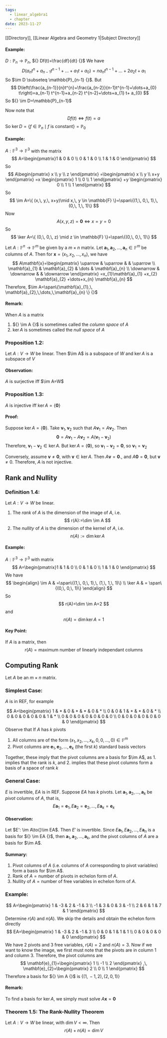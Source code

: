 ```yaml
---
tags:
  - linear_algebra1
  - chapter
date: 2023-11-27
---
```

[[Directory]], [[Linear Algebra and Geometry 1|Subject Directory]]

#### Example:
${} D: \mathbb{P}_{n}\to{}\mathbb{P}_{n} {}$, ${} Df(t)=\frac{df}{dt} {}$
We have 
$$
D(a_{n} t^{n}+a_{n-1} t^{n-1}+\dots+a_{1} t+a_{0})=n a_{n} t^{n-1} +\dots+2a_{2} t+a_{1}
$$
So $\im D \subseteq \mathbb{P}_{n-1} {}$. But 
$$
D\left(\frac{a_{n-1}}{n}t^{n}+\frac{a_{n-2}}{n-1}t^{n-1}+\dots+a_{0} t\right)=a_{n-1} t^{n-1}+a_{n-2} t^{n-2}+\dots+a_{1} t+ a_{0}
$$
So ${} \im D=\mathbb{P}_{n-1}$

Now note that 
$$
Df(t) \iff f(t)=a
$$
So $\ker D=\{ f \in \mathbb{P}_{n} \mid f \text{ is constant} \}=\mathbb{P}_{0}$
#### Example:
${} A: \mathbb{F}^{3}\to{}\mathbb{F}^{3} {}$ with the matrix
$$
A=\begin{pmatrix}1 & 0 & 0 \\ 0 & 1 & 0 \\ 1 & 1 & 0 \end{pmatrix} 
$$So
$$
A\begin{pmatrix} x \\ y \\ z \end{pmatrix} =\begin{pmatrix} x \\ y \\ x+y \end{pmatrix} =x \begin{pmatrix} 1 \\ 0 \\ 1 \end{pmatrix} +y \begin{pmatrix} 0 \\ 1 \\ 1 \end{pmatrix} 
$$
So
$$
\im A=\{ (x,\, y,\, x+y)\mid x,\, y \in \mathbb{F} \}=\span\{(1,\, 0,\, 1),\, (0,\, 1,\, 1)\}
$$
Now
$$
A(x,\, y,\, z)=\mathbf{0} \iff x=y=0
$$
So
$$
\ker A=\{ (0,\, 0,\, z) \mid z \in \mathbb{F} \}=\span\{(0,\, 0,\, 1)\}
$$

Let ${} A: \mathbb{F}^{n}\to{}\mathbb{F}^{m} {}$ be given by a ${} m\times n {}$ matrix. Let ${} \mathbf{a}_{1},\, \mathbf{a}_{2},\,\dots,\,\mathbf{a}_{n} \in \mathbb{F}^{m}  {}$ be columns of ${} A$. Then for $\mathbf{x}=(x_{1},\, x_{2},\,\dots,\,x_{n})$, we have
$$
A\mathbf{x}=\begin{pmatrix}
\uparrow & \uparrow &  & \uparrow \\
\mathbf{a}_{1} & \mathbf{a}_{2} & \dots & \mathbf{a}_{n} \\
\downarrow & \downarrow &  & \downarrow
\end{pmatrix}
=x_{1}\mathbf{a}_{1} +x_{2} \mathbf{a}_{2} +\dots+x_{n} \mathbf{a}_{n} 
$$
Therefore, $\im A=\span\{\mathbf{a}_{1},\, \mathbf{a}_{2},\,\dots,\,\mathbf{a}_{n} \} {}$
#### Remark:
When ${} A {}$ is a matrix
1. ${} \im A {}$ is sometimes called the *column space* of $A$
2. $\ker A {}$ is sometimes called the *null space* of $A$
### Proposition 1.2:
Let $A: V\to{}W$ be linear. Then $\im A$ is a subspace of $W$ and ${} \ker A {}$ is a subspace of ${} V {}$

#### Observation:
$A$ is surjective iff $\im A=W$ 
### Proposition 1.3:
$A$ is injective iff ${} \ker A=\{{\mathbf{0}}\} {}$
#### Proof:
Suppose ${} \ker A=\{ \mathbf{0} \} {}$. Take ${} \mathbf{v}_{1},\, \mathbf{v}_{2} {}$ such that ${} A\mathbf{v}_{1}=A\mathbf{v}_{2} {}$. Then
$$
\mathbf{0}=A\mathbf{v}_{1}-A\mathbf{v}_{2}=A(\mathbf{v}_{1}-\mathbf{v}_{2})
$$
Therefore, ${} \mathbf{v}_{1} -\mathbf{v}_{2} \in \ker A$. But $\ker A=\{ \mathbf{0} \}$, so ${} \mathbf{v}_{1}-\mathbf{v}_{2}=\mathbf{0} {}$, so ${} \mathbf{v}_{1}=\mathbf{v}_{2} {}$

Conversely, assume $\mathbf{v}\neq \mathbf{0} {}$, with ${} \mathbf{v} \in \ker A {}$. Then $A\mathbf{v}=\mathbf{0}$., and ${} A\mathbf{0}=\mathbf{0}$, but $\mathbf{v}\neq 0$. Therefore, $A$ is not injective.
## Rank and Nullity
### Definition 1.4:
Let $A:V\to{}W$ be linear.
1. The *rank* of $A {}$ is the dimension of the image of $A {}$, i.e.
$$
r(A):=\dim \im A
$$
2. The *nullity* of ${} A {}$ is the dimension of the kernel of $A$, i.e.
$$
n(A):=\dim \ker A
$$
#### Example:
${} A: \mathbb{F}^{3}\to{}\mathbb{F}^{3} {}$ with matrix
$$
A=\begin{pmatrix}1 & 1 & 0 \\ 0 & 1 & 0 \\ 1 & 1 & 0 \end{pmatrix} 
$$
We have
$$
\begin{align}
\im A & =\span\{(1,\, 0,\, 1),\, (1,\, 1,\, 1)\} \\
\ker A & = \span\{(0,\, 0,\, 1)\}
\end{align}
$$
So
$$
r(A)=\dim \im A=2
$$
and
$$
n(A)=\dim \ker A=1
$$
#### Key Point:
If $A$ is a matrix, then
$$
r(A)=\text{maximum number of linearly independant columns}
$$
## Computing Rank
Let ${} A$ be an ${} m \times  n {}$ matrix. 
### Simplest Case:
${} A {}$ is in REF, for example

$$
A=\begin{pmatrix}
1 & * & 0 & * & * & 0 & * \\
0 & 0 & 1 & * & * & 0 & * \\
0 & 0 & 0 & 0 & 0 & 1 & * \\
0 & 0 & 0 & 0 & 0 & 0 & 0 \\
0 & 0 & 0 & 0 & 0 & 0 & 0
\end{pmatrix}
$$
Observe that
If ${} A {}$ has $k {}$ pivots
1. All columns are of the form ${} (x_{1},\, x_{2},\,\dots,\,x_{k},\, 0,\, 0,\,\dots,\,0)\in \mathbb{F}^{m} {}$
2. Pivot columns are ${} \mathbf{e}_{1},\, \mathbf{e}_{2},\,\dots,\,\mathbf{e}_{k}  {}$ (the first $k$) standard basis vectors

Together, these imply that the pivot columns are a basis for $\im A$, as 1. implies that the rank is ${} k {}$, and 2. implies that these pivot columns form a basis of a space of rank $k {}$

### General Case:
${} E$ is invertible, $EA$ is in REF. Suppose $EA$ has $k$ pivots. Let ${} \mathbf{a}_{1},\, \mathbf{a}_{2},\,\dots,\,\mathbf{a}_{k}  {}$ be *pivot* columns of ${} A$, that is, 
$$
E\mathbf{a}_{1}=\mathbf{e}_{1},\, E\mathbf{a}_{2}=\mathbf{e}_{2},\,\dots,\,E\mathbf{a}_{k}=\mathbf{e}_{k}  
$$
#### Observation:
Let $E': \im A\to{}\im EA$. Then $E' {}$ is invertible.
Since ${} E\mathbf{a}_{1},\, E\mathbf{a}_{2},\,\dots,\,E\mathbf{a}_{n}  {}$ is a basis for ${} \im EA {}$, then $\mathbf{a}_{1},\, \mathbf{a}_{2},\,\dots,\,\mathbf{a}_{k} {}$, and the pivot columns of $A$ are a basis for $\im A$.
#### Summary:
1. Pivot columns of $A$ (i.e. columns of $A$ corresponding to pivot variables) form a basis for $\im A$. 
2. Rank of ${} A=\text{number of pivots in echelon form of } A {}$.
3. Nullity of ${} A=\text{number of free variables in echelon form of }A {}$.
### Example:
$$
A=\begin{pmatrix}
1 & -3 & 2 & -1 & 3 \\
-1 & 3 & 0 & 3 & -1 \\
2 & 6 & 1 & 7 & 1
\end{pmatrix}
$$
Determine $r(A)$ and $n(A) {}$.
We skip the details and obtain the echelon form directly
$$
EA=\begin{pmatrix}
1 & -3 & 2 & -1 & 3 \\
0 & 0 & 1 & 1 & 1 \\
0 & 0 & 0 & 0 & 0
\end{pmatrix}
$$
We have $2 {}$ pivots and ${} 3 {}$ free variables, $r(A)=2$ and ${} n(A)=3$.
Now if we want to know the image, we first must note that the pivots are in column $1$ and column $3$. Therefore, the pivot columns are 
$$
\mathbf{e}_{1}=\begin{pmatrix} 1 \\ -1 \\ 2 \end{pmatrix} ,\, \mathbf{e}_{2}=\begin{pmatrix} 2 \\ 0 \\ 1 \end{pmatrix} 
$$
Therefore a basis for ${} \im A {}$ is ${} \{ (1,\, -1,\, 2),\, (2,\, 0,\, 1) \}$
#### Remark:
To find a basis for $\ker A {}$, we simply must solve ${} A\mathbf{x}=\mathbf{0} {}$
### Theorem 1.5: The Rank-Nullity Theorem
Let $A:V\to{}W {}$ be linear, with ${} \dim V<\infty {}$. Then
$$
r(A)+n(A)=\dim V
$$
